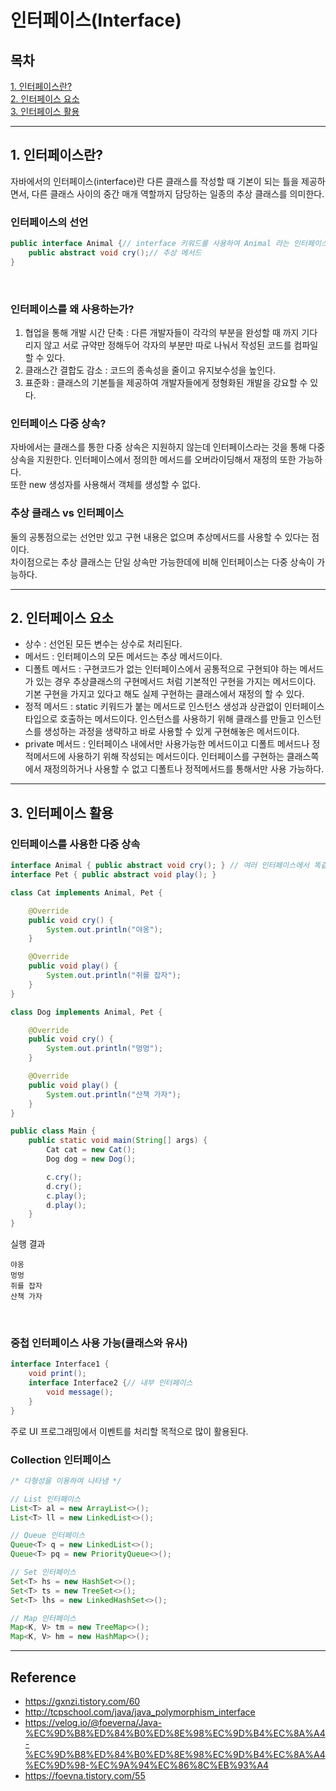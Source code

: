 # 인터페이스(Interface)

## 목차

[1. 인터페이스란?](#1-인터페이스란)<br>
[2. 인터페이스 요소](#2-인터페이스-요소)<br>
[3. 인터페이스 활용](#3-인터페이스-활용)

<hr>

## 1. 인터페이스란?

자바에서의 인터페이스(interface)란 다른 클래스를 작성할 때 기본이 되는 틀을 제공하면서, 다른 클래스 사이의 중간 매개 역할까지 담당하는 일종의 추상 클래스를 의미한다.<br>

### 인터페이스의 선언

```java
public interface Animal {// interface 키워드를 사용하여 Animal 라는 인터페이스를 정의
    public abstract void cry();// 추상 메서드
}
```

<br>

### 인터페이스를 왜 사용하는가?

1. 협업을 통해 개발 시간 단축 : 다른 개발자들이 각각의 부분을 완성할 때 까지 기다리지 않고 서로 규약만 정해두어 각자의 부분만 따로 나눠서 작성된 코드를 컴파일 할 수 있다.
2. 클래스간 결합도 감소 : 코드의 종속성을 줄이고 유지보수성을 높인다.
3. 표준화 : 클래스의 기본틀을 제공하여 개발자들에게 정형화된 개발을 강요할 수 있다.

### 인터페이스 다중 상속?

자바에서는 클래스를 통한 다중 상속은 지원하지 않는데 인터페이스라는 것을 통해 다중 상속을 지원한다. 인터페이스에서 정의한 메서드를 오버라이딩해서 재정의 또한 가능하다.<br>
또한 new 생성자를 사용해서 객체를 생성할 수 없다.

### 추상 클래스 vs 인터페이스

둘의 공통점으로는 선언만 있고 구현 내용은 없으며 추상메서드를 사용할 수 있다는 점이다.<br>
차이점으로는 추상 클래스는 단일 상속만 가능한데에 비해 인터페이스는 다중 상속이 가능하다.

<hr>

## 2. 인터페이스 요소

- 상수 : 선언된 모든 변수는 상수로 처리된다.
- 메서드 : 인터페이스의 모든 메서드는 추상 메서드이다.
- 디폴트 메서드 : 구현코드가 없는 인터페이스에서 공통적으로 구현되야 하는 메서드가 있는 경우 추상클래스의 구현메서드 처럼 기본적인 구현을 가지는 메서드이다. 기본 구현을 가지고 있다고 해도 실제 구현하는 클래스에서 재정의 할 수 있다.
- 정적 메서드 : static 키워드가 붙는 메서드로 인스턴스 생성과 상관없이 인터페이스 타입으로 호출하는 메서드이다. 인스턴스를 사용하기 위해 클래스를 만들고 인스턴스를 생성하는 과정을 생략하고 바로 사용할 수 있게 구현해놓은 메서드이다.
- private 메서드 : 인터페이스 내에서만 사용가능한 메서드이고 디폴트 메서드나 정적메서드에 사용하기 위해 작성되는 메서드이다. 인터페이스를 구현하는 클래스쪽에서 재정의하거나 사용할 수 없고 디폴트나 정적메서드를 통해서만 사용 가능하다.
<hr>

## 3. 인터페이스 활용

### 인터페이스를 사용한 다중 상속

```java
interface Animal { public abstract void cry(); } // 여러 인터페이스에서 똑같은 이름의 메서드를 정의할 경우 오류, 오버라이딩 x
interface Pet { public abstract void play(); }

class Cat implements Animal, Pet {

    @Override
    public void cry() {
        System.out.println("야옹");
    }

    @Override
    public void play() {
        System.out.println("쥐를 잡자");
    }
}

class Dog implements Animal, Pet {

    @Override
    public void cry() {
        System.out.println("멍멍");
    }

    @Override
    public void play() {
        System.out.println("산책 가자");
    }
}

public class Main {
    public static void main(String[] args) {
        Cat cat = new Cat();
        Dog dog = new Dog();

        c.cry();
        d.cry();
        c.play();
        d.play();
    }
}
```

실행 결과

```
야옹
멍멍
쥐를 잡자
산책 가자
```

<br>

### 중첩 인터페이스 사용 가능(클래스와 유사)

```java
interface Interface1 {
    void print();
    interface Interface2 {// 내부 인터페이스
        void message();
    }
}
```

주로 UI 프로그래밍에서 이벤트를 처리할 목적으로 많이 활용된다.<br>

### Collection 인터페이스

```java
/* 다형성을 이용하여 나타냄 */

// List 인터페이스
List<T> al = new ArrayList<>();
List<T> ll = new LinkedList<>();

// Queue 인터페이스
Queue<T> q = new LinkedList<>();
Queue<T> pq = new PriorityQueue<>();

// Set 인터페이스
Set<T> hs = new HashSet<>();
Set<T> ts = new TreeSet<>();
Set<T> lhs = new LinkedHashSet<>();

// Map 인터페이스
Map<K, V> tm = new TreeMap<>();
Map<K, V> hm = new HashMap<>();
```

<hr>

## Reference

- https://gxnzi.tistory.com/60
- http://tcpschool.com/java/java_polymorphism_interface
- https://velog.io/@foeverna/Java-%EC%9D%B8%ED%84%B0%ED%8E%98%EC%9D%B4%EC%8A%A4-%EC%9D%B8%ED%84%B0%ED%8E%98%EC%9D%B4%EC%8A%A4%EC%9D%98-%EC%9A%94%EC%86%8C%EB%93%A4
- https://foevna.tistory.com/55
